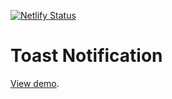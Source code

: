 [![Netlify Status](https://api.netlify.com/api/v1/badges/2629c471-c6e5-4865-8724-da01a53acabc/deploy-status)](https://app.netlify.com/sites/gilded-pasca-cbbf5b/deploys)

# Toast Notification

[View demo](https://gilded-pasca-cbbf5b.netlify.app/).
